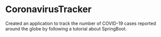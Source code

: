 # CoronavirusTracker
Created an application to track the number of COVID-19 cases reported around the globe by following a tutorial about SpringBoot.
